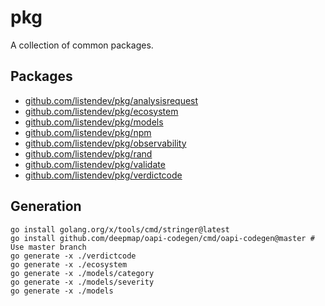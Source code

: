 # pkg

A collection of common packages.

## Packages

- [github.com/listendev/pkg/analysisrequest](/analysisrequest)
- [github.com/listendev/pkg/ecosystem](/ecosystem)
- [github.com/listendev/pkg/models](/models)
- [github.com/listendev/pkg/npm](/npm)
- [github.com/listendev/pkg/observability](/observability)
- [github.com/listendev/pkg/rand](/rand)
- [github.com/listendev/pkg/validate](/validate)
- [github.com/listendev/pkg/verdictcode](/verdictcode)

## Generation

```
go install golang.org/x/tools/cmd/stringer@latest
go install github.com/deepmap/oapi-codegen/cmd/oapi-codegen@master # Use master branch
go generate -x ./verdictcode
go generate -x ./ecosystem
go generate -x ./models/category
go generate -x ./models/severity
go generate -x ./models
```
